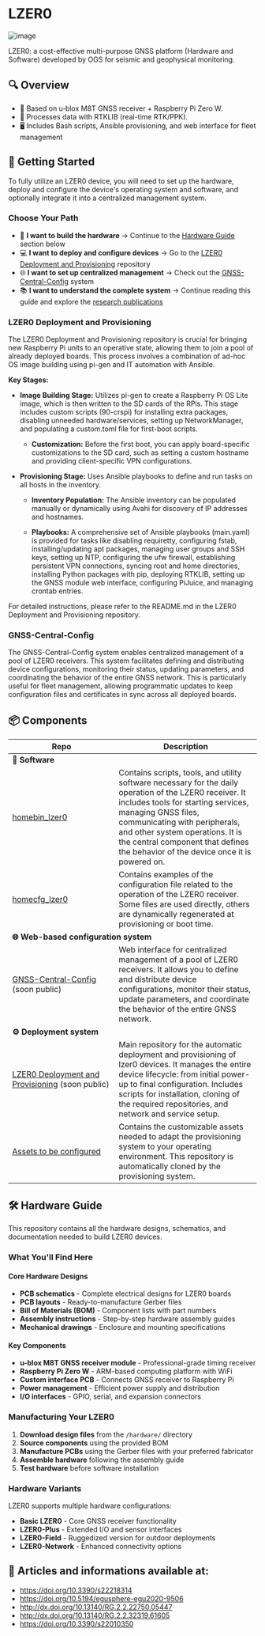 # LZER0
![image](/Images/lzer0.full.png)

LZER0: a cost-effective multi-purpose GNSS platform (Hardware and Software) developed by OGS for seismic and geophysical monitoring.

## 🔍 Overview
- 📇 Based on u‑blox M8T GNSS receiver + Raspberry Pi Zero W.
- 🧰 Processes data with RTKLIB (real-time RTK/PPK).
- 🖥️ Includes Bash scripts, Ansible provisioning, and web interface for fleet management

## 🚀 Getting Started

To fully utilize an LZER0 device, you will need to set up the hardware, deploy and configure the device's operating system and software, and optionally integrate it into a centralized management system.

### Choose Your Path
- 🔧 **I want to build the hardware** → Continue to the [Hardware Guide](#-hardware-guide) section below
- 💻 **I want to deploy and configure devices** → Go to the [LZER0 Deployment and Provisioning](https://hub.geosciences.cloud/git/geosciencesir-devop/ogs_dev/lzer0_provisioning) repository
- 🌐 **I want to set up centralized management** → Check out the [GNSS-Central-Config](https://hub.geosciences-ir.it/git/geosciencesir-devop/ogs_dev/gnss-central-config) system
- 📚 **I want to understand the complete system** → Continue reading this guide and explore the [research publications](#-articles-and-informations-available-at)

### LZER0 Deployment and Provisioning
The LZER0 Deployment and Provisioning repository is crucial for bringing new Raspberry Pi units to an operative state, allowing them to join a pool of already deployed boards. This process involves a combination of ad-hoc OS image building using pi-gen and IT automation with Ansible.

**Key Stages:**
- **Image Building Stage:** Utilizes pi-gen to create a Raspberry Pi OS Lite image, which is then written to the SD cards of the RPis. This stage includes custom scripts (90-crspi) for installing extra packages, disabling unneeded hardware/services, setting up NetworkManager, and populating a custom.toml file for first-boot scripts.

  - **Customization:** Before the first boot, you can apply board-specific customizations to the SD card, such as setting a custom hostname and providing client-specific VPN configurations.

- **Provisioning Stage:** Uses Ansible playbooks to define and run tasks on all hosts in the inventory.

  - **Inventory Population:** The Ansible inventory can be populated manually or dynamically using Avahi for discovery of IP addresses and hostnames.

  - **Playbooks:** A comprehensive set of Ansible playbooks (main.yaml) is provided for tasks like disabling requiretty, configuring fstab, installing/updating apt packages, managing user groups and SSH keys, setting up NTP, configuring the ufw firewall, establishing persistent VPN connections, syncing root and home directories, installing Python packages with pip, deploying RTKLIB, setting up the GNSS module web interface, configuring PiJuice, and managing crontab entries.

For detailed instructions, please refer to the README.md in the LZER0 Deployment and Provisioning repository.

### GNSS-Central-Config

The GNSS-Central-Config system enables centralized management of a pool of LZER0 receivers. This system facilitates defining and distributing device configurations, monitoring their status, updating parameters, and coordinating the behavior of the entire GNSS network. This is particularly useful for fleet management, allowing programmatic updates to keep configuration files and certificates in sync across all deployed boards.



## 📦 Components

<table>
  <thead>
    <tr>
      <th style="width: 200px;">Repo</th>
      <th>Description</th>
    </tr>
  </thead>
  <tbody>
    <tr>
      <td colspan="2"><strong>🧰 Software</strong></td>
    </tr>
    <tr>
      <td><a href="https://github.com/OGS-GNSS/homebin_lzer0">homebin_lzer0</a></td>
      <td>Contains scripts, tools, and utility software necessary for the daily operation of the LZER0 receiver. It includes tools for starting services, managing GNSS files, communicating with peripherals, and other system operations. It is the central component that defines the behavior of the device once it is powered on.</td>
    </tr>
    <tr>
      <td><a href="https://github.com/OGS-GNSS/homecfg_lzer0">homecfg_lzer0</a></td>
      <td>Contains examples of the configuration file related to the operation of the LZER0 receiver. Some files are used directly, others are dynamically regenerated at provisioning or boot time.</td>
    </tr>
    <tr>
      <td colspan="2"><strong>🌐 Web-based configuration system</strong></td>
    </tr>
    <tr>
      <td><a href="https://hub.geosciences-ir.it/git/geosciencesir-devop/ogs_dev/gnss-central-config">GNSS-Central-Config</a> (soon public)</td>
      <td>Web interface for centralized management of a pool of LZER0 receivers. It allows you to define and distribute device configurations, monitor their status, update parameters, and coordinate the behavior of the entire GNSS network.</td>
    </tr>
    <tr>
      <td colspan="2"><strong>⚙️ Deployment system</strong></td>
    </tr>
    <tr>
      <td><a href="https://hub.geosciences.cloud/git/geosciencesir-devop/ogs_dev/lzer0_provisioning">LZER0 Deployment and Provisioning</a> (soon public)</td>
      <td>Main repository for the automatic deployment and provisioning of lzer0 devices. It manages the entire device lifecycle: from initial power-up to final configuration. Includes scripts for installation, cloning of the required repositories, and network and service setup.</td>
    </tr>
    <tr>
      <td><a href="https://github.com/OGS-GNSS/lzer0_generic_assets">Assets to be configured</a></td>
      <td>Contains the customizable assets needed to adapt the provisioning system to your operating environment. This repository is automatically cloned by the provisioning system.</td>
    </tr>
  </tbody>
</table>

## 🛠️ Hardware Guide

This repository contains all the hardware designs, schematics, and documentation needed to build LZER0 devices.

### What You'll Find Here

#### Core Hardware Designs
- **PCB schematics** - Complete electrical designs for LZER0 boards
- **PCB layouts** - Ready-to-manufacture Gerber files
- **Bill of Materials (BOM)** - Component lists with part numbers
- **Assembly instructions** - Step-by-step hardware assembly guides
- **Mechanical drawings** - Enclosure and mounting specifications

#### Key Components
- **u-blox M8T GNSS receiver module** - Professional-grade timing receiver
- **Raspberry Pi Zero W** - ARM-based computing platform with WiFi
- **Custom interface PCB** - Connects GNSS receiver to Raspberry Pi
- **Power management** - Efficient power supply and distribution
- **I/O interfaces** - GPIO, serial, and expansion connectors

### Manufacturing Your LZER0

1. **Download design files** from the `/hardware/` directory
2. **Source components** using the provided BOM
3. **Manufacture PCBs** using the Gerber files with your preferred fabricator
4. **Assemble hardware** following the assembly guide
5. **Test hardware** before software installation

### Hardware Variants

LZER0 supports multiple hardware configurations:
- **Basic LZER0** - Core GNSS receiver functionality
- **LZER0-Plus** - Extended I/O and sensor interfaces
- **LZER0-Field** - Ruggedized version for outdoor deployments
- **LZER0-Network** - Enhanced connectivity options

## 📄 Articles and informations available at:
- https://doi.org/10.3390/s22218314<br>
- https://doi.org/10.5194/egusphere-egu2020-9506<br>
- http://dx.doi.org/10.13140/RG.2.2.22750.05447<br>
- http://dx.doi.org/10.13140/RG.2.2.32319.61605<br>
- https://doi.org/10.3390/s22010350<br>
